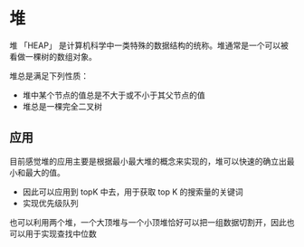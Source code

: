# 堆

堆 「HEAP」 是计算机科学中一类特殊的数据结构的统称。堆通常是一个可以被看做一棵树的数组对象。

堆总是满足下列性质：

- 堆中某个节点的值总是不大于或不小于其父节点的值
- 堆总是一棵完全二叉树

## 应用

目前感觉堆的应用主要是根据最小最大堆的概念来实现的，堆可以快速的确立出最小和最大的值。

- 因此可以应用到 topK 中去，用于获取 top K 的搜索量的关键词
- 实现优先级队列

也可以利用两个堆，一个大顶堆与一个小顶堆恰好可以把一组数据切割开，因此也可以用于实现查找中位数
